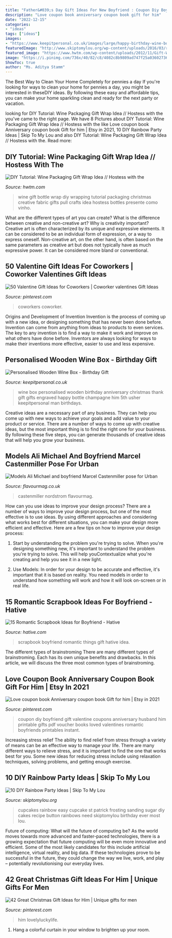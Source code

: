 ```yaml
---
title: "Father&#039;s Day Gift Ideas For New Boyfriend : Coupon Diy Boyfriend Gift Valentine Coupons Anniversary Husband Him Printable Gifts Pdf Voucher Books Loved Valentines Romantic Boyfriends Printables Instant"
description: "Love coupon book anniversary coupon book gift for him"
date: "2022-12-15"
categories:
- "ideas"
tags: ["ideas"]
images:
- "https://www.keepitpersonal.co.uk/images/large/happy-birthday-wine-box_LRG.jpg"
featuredImage: "http://www.skiptomylou.org/wp-content/uploads/2016/03/rainbow-cupcakes.jpg"
featured_image: "https://www.hwtm.com/wp-content/uploads/2012/11/Gift-Wrap-Tutorial-1.jpg"
image: "https://i.pinimg.com/736x/40/82/c8/4082c8b9809ad747f25a036027365c13.jpg"
ShowToc: true
author: "Ms. Aditya Stamm"
---
```



The Best Way to Clean Your Home Completely for pennies a day
If you're looking for ways to clean your home for pennies a day, you might be interested in theseDIY ideas. By following these easy and affordable tips, you can make your home sparkling clean and ready for the next party or vacation.

	

		
looking for DIY Tutorial: Wine Packaging Gift Wrap Idea // Hostess with the you've came to the right page. We have 8 Pictures about DIY Tutorial: Wine Packaging Gift Wrap Idea // Hostess with the like Love coupon book Anniversary coupon book Gift for him | Etsy in 2021, 10 DIY Rainbow Party Ideas | Skip To My Lou and also DIY Tutorial: Wine Packaging Gift Wrap Idea // Hostess with the. Read more:
		
    
## DIY Tutorial: Wine Packaging Gift Wrap Idea // Hostess With The

<img loading=lazy src="https://www.hwtm.com/wp-content/uploads/2012/11/Gift-Wrap-Tutorial-1.jpg" onerror="this.onerror=null;this.src='https://tse4.mm.bing.net/th?id=OIP.TzgaXlbQk1-TtxVXawwMZwHaLH&amp;pid=15.1';" alt="DIY Tutorial: Wine Packaging Gift Wrap Idea // Hostess with the">

_Source: hwtm.com_

>wine gift bottle wrap diy wrapping tutorial packaging christmas creative fabric gifts pull crafts idea hostess bottles presente como vinho. 

	

What are the different types of art you can create? What is the difference between creative and non-creative art? Why is creativity important?
Creative art is often characterized by its unique and expressive elements. It can be considered to be an individual form of expression, or a way to express oneself. Non-creative art, on the other hand, is often based on the same parameters as creative art but does not typically have as much expressive power. It can be considered more bland or conventional.

    
## 50 Valentine Gift Ideas For Coworkers | Coworker Valentines Gift Ideas

<img loading=lazy src="https://i.pinimg.com/736x/c3/1b/b3/c31bb3a37cacac7ef7cd23362f90597b.jpg" onerror="this.onerror=null;this.src='https://tse1.mm.bing.net/th?id=OIP.JqBnEJXSVsOQ7jHVTBVFCQHaSV&amp;pid=15.1';" alt="50 Valentine Gift Ideas for Coworkers | Coworker valentines Gift Ideas">

_Source: pinterest.com_

>coworkers coworker. 

	

Origins and Development of Invention
Invention is the process of coming up with a new idea, or designing something that has never been done before. Invention can come from anything from ideas to products to even services. The key to any invention is to find a way to make it work and improve on what others have done before. Inventors are always looking for ways to make their inventions more effective, easier to use and less expensive.

    
## Personalised Wooden Wine Box - Birthday Gift

<img loading=lazy src="https://www.keepitpersonal.co.uk/images/large/happy-birthday-wine-box_LRG.jpg" onerror="this.onerror=null;this.src='https://tse4.mm.bing.net/th?id=OIP.CIn9M2xg3EkaasV5cMuB4QHaHa&amp;pid=15.1';" alt="Personalised Wooden Wine Box - Birthday Gift">

_Source: keepitpersonal.co.uk_

>wine box personalised wooden birthday anniversary christmas thank gift gifts engraved happy bottle champagne him 5th usher keepitpersonal man birthdays. 

	

Creative ideas are a necessary part of any business. They can help you come up with new ways to achieve your goals and add value to your product or service. There are a number of ways to come up with creative ideas, but the most important thing is to find the right one for your business. By following these five steps, you can generate thousands of creative ideas that will help you grow your business.

    
## Models Ali Michael And Boyfriend Marcel Castenmiller Pose For Urban

<img loading=lazy src="https://www.flavourmag.co.uk/files/2015/01/ali-michael-boyfriend-urban-outfitters-shoot07-350x543.jpg" onerror="this.onerror=null;this.src='https://tse4.mm.bing.net/th?id=OIP.iNqjLOgQgE89Y40K_vbTHAAAAA&amp;pid=15.1';" alt="Models Ali Michael and boyfriend Marcel Castenmiller pose for Urban">

_Source: flavourmag.co.uk_

>castenmiller nordstrom flavourmag. 

	

How can you use ideas to improve your design process?
There are a number of ways to improve your design process, but one of the most effective is to use ideas. By using different approaches and considering what works best for different situations, you can make your design more efficient and effective. Here are a few tips on how to improve your design process:
1. Start by understanding the problem you're trying to solve. When you're designing something new, it's important to understand the problem you're trying to solve. This will help youContextualize what you're creating and help you see it in a new light.

2. Use Models: In order for your design to be accurate and effective, it's important that it is based on reality. You need models in order to understand how something will work and how it will look on-screen or in real life.

    
## 15 Romantic Scrapbook Ideas For Boyfriend - Hative

<img loading=lazy src="https://hative.com/wp-content/uploads/2014/06/scrapbook-ideas-for-boyfriend/15-scrapbook-ideas-for-lovers.jpg" onerror="this.onerror=null;this.src='https://tse2.mm.bing.net/th?id=OIP.yVe2dgRCo143V2Jw0D_N3AHaHa&amp;pid=15.1';" alt="15 Romantic Scrapbook Ideas for Boyfriend - Hative">

_Source: hative.com_

>scrapbook boyfriend romantic things gift hative idea. 

	

The different types of brainstroming
There are many different types of brainstroming. Each has its own unique benefits and drawbacks. In this article, we will discuss the three most common types of brainstroming.

    
## Love Coupon Book Anniversary Coupon Book Gift For Him | Etsy In 2021

<img loading=lazy src="https://i.pinimg.com/736x/a8/09/75/a80975493873270ebdcd0ba24fc24082--coupon-book-for-husband-diy-coupon-book-for-boyfriend.jpg" onerror="this.onerror=null;this.src='https://tse3.mm.bing.net/th?id=OIP.EVtIk1KAGFmBj_zgIjLmBgHaJ4&amp;pid=15.1';" alt="Love coupon book Anniversary coupon book Gift for him | Etsy in 2021">

_Source: pinterest.com_

>coupon diy boyfriend gift valentine coupons anniversary husband him printable gifts pdf voucher books loved valentines romantic boyfriends printables instant. 

	

Increasing stress relief
The ability to find relief from stress through a variety of means can be an effective way to manage your life. There are many different ways to relieve stress, and it is important to find the one that works best for you. Some new ideas for reducing stress include using relaxation techniques, solving problems, and getting enough exercise.

    
## 10 DIY Rainbow Party Ideas | Skip To My Lou

<img loading=lazy src="http://www.skiptomylou.org/wp-content/uploads/2016/03/rainbow-cupcakes.jpg" onerror="this.onerror=null;this.src='https://tse2.mm.bing.net/th?id=OIP.SiaqxtmTFWx0nezvPjlxrAHaKs&amp;pid=15.1';" alt="10 DIY Rainbow Party Ideas | Skip To My Lou">

_Source: skiptomylou.org_

>cupcakes rainbow easy cupcake st patrick frosting sanding sugar diy cakes recipe button rainbows need skiptomylou birthday ever most lou. 

	

Future of computing: What will the future of computing be?
As the world moves towards more advanced and faster-paced technologies, there is a growing expectation that future computing will be even more innovative and efficient. Some of the most likely candidates for this include artificial intelligence, virtual reality, and big data. If these technologies prove to be successful in the future, they could change the way we live, work, and play – potentially revolutionising our everyday lives.

    
## 42 Great Christmas Gift Ideas For Him | Unique Gifts For Men

<img loading=lazy src="https://i.pinimg.com/736x/40/82/c8/4082c8b9809ad747f25a036027365c13.jpg" onerror="this.onerror=null;this.src='https://tse2.mm.bing.net/th?id=OIP.jreZsqPPFyUu9-Os-M1HzQHaLG&amp;pid=15.1';" alt="42 Great Christmas Gift Ideas for Him | Unique gifts for men">

_Source: pinterest.com_

>him lovelyluckylife. 

	

1. Hang a colorful curtain in your window to brighten up your room.


